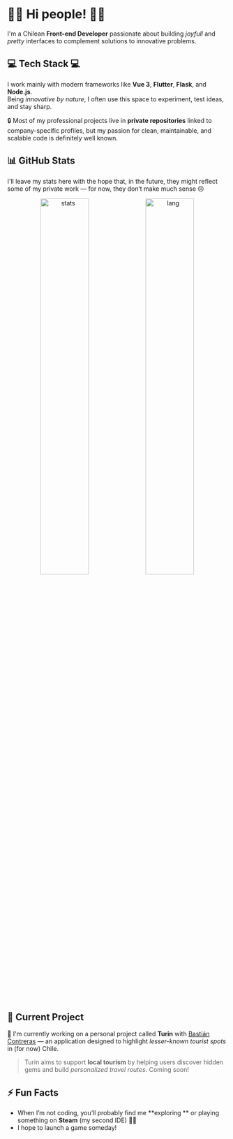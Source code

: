 # 🙌🏻 Hi people! 🙌🏻
I'm a Chilean **Front-end Developer** passionate about building *joyfull* and *pretty* interfaces to complement solutions to innovative problems.

## 💻 Tech Stack 💻

I work mainly with modern frameworks like **Vue 3**, **Flutter**, **Flask**, and **Node.js**.  
Being *innovative by nature*, I often use this space to experiment, test ideas, and stay sharp.

🔒 Most of my professional projects live in **private repositories** linked to company-specific profiles, but my passion for clean, maintainable, and scalable code is definitely well known.

## 📊 GitHub Stats
I'll leave my stats here with the hope that, in the future, they might reflect some of my private work — for now, they don’t make much sense 😣
<p align="center">
  <img alt="stats" width="47%" src="https://github-readme-stats.vercel.app/api?username=AshlyMazuelaAvalos&show_icons=true&theme=midnight-purple"/>
  <img alt="lang" width="47%" src="https://github-readme-stats.vercel.app/api/top-langs/?username=AshlyMazuelaAvalos&langs_count=5&theme=midnight-purple"/>
</p>

## 🚀 Current Project
🔭 I'm currently working on a personal project called **Turin** with [Bastián Contreras](https://github.com/BFCW-Was) — an application designed to highlight *lesser-known tourist spots* in (for now) Chile.
> Turin aims to support **local tourism** by helping users discover hidden gems and build *personalized travel routes*. Coming soon!

## ⚡ Fun Facts
- When I’m not coding, you’ll probably find me **exploring ** or playing something on **Steam** (my second IDE) 😶‍🌫️  
- I hope to launch a game someday!
